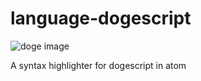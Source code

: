 # language-dogescript

![doge image](https://cloud.githubusercontent.com/assets/6304200/16567034/29ccd188-4212-11e6-8bcc-6cc5cd39cf9e.jpg)

A syntax highlighter for dogescript in atom
